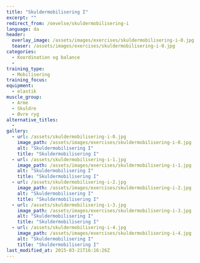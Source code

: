 ```yaml
---
title: "Skuldermobilisering I"
excerpt: ""
redirect_from: /oevelse/skuldermobilisering-i
language: da
header:
  overlay_image: /assets/images/exercises/skuldermobilisering-i-0.jpg
  teaser: /assets/images/exercises/skuldermobilisering-i-0.jpg
categories:
  - Koordination og balance
  - 
training_type: 
  - Mobilisering
training_focus: 
equipment:
  - elastik
muscle_group:
  - Arme
  - Skuldre
  - Øvre ryg
alternative_titles:
  - 
gallery:
  - url: /assets/skuldermobilisering-i-0.jpg
    image_path: /assets/images/exercises/skuldermobilisering-i-0.jpg
    alt: "Skuldermobilisering I"
    title: "Skuldermobilisering I"
  - url: /assets/skuldermobilisering-i-1.jpg
    image_path: /assets/images/exercises/skuldermobilisering-i-1.jpg
    alt: "Skuldermobilisering I"
    title: "Skuldermobilisering I"
  - url: /assets/skuldermobilisering-i-2.jpg
    image_path: /assets/images/exercises/skuldermobilisering-i-2.jpg
    alt: "Skuldermobilisering I"
    title: "Skuldermobilisering I"
  - url: /assets/skuldermobilisering-i-3.jpg
    image_path: /assets/images/exercises/skuldermobilisering-i-3.jpg
    alt: "Skuldermobilisering I"
    title: "Skuldermobilisering I"
  - url: /assets/skuldermobilisering-i-4.jpg
    image_path: /assets/images/exercises/skuldermobilisering-i-4.jpg
    alt: "Skuldermobilisering I"
    title: "Skuldermobilisering I"
last_modified_at: 2015-03-21T16:16:26Z
---
```



